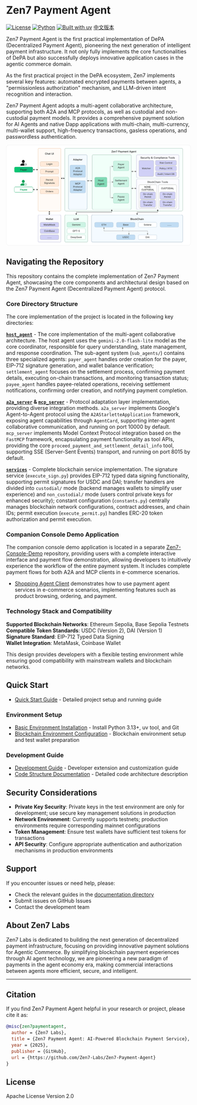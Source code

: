 # Zen7 Payment Agent

[![License](https://img.shields.io/badge/License-Apache%202.0-blue.svg)](LICENSE)
[![Python](https://img.shields.io/badge/Python-3.13+-green.svg)](https://python.org)
[![Built with uv](https://img.shields.io/badge/Built%20with-uv-purple.svg)](https://github.com/astral-sh/uv)
[中文版本](README-zh.md)

Zen7 Payment Agent is the first practical implementation of DePA (Decentralized Payment Agent), pioneering the next generation of intelligent payment infrastructure. It not only fully implements the core functionalities of DePA but also successfully deploys innovative application cases in the agentic commerce domain.

As the first practical project in the DePA ecosystem, Zen7 implements several key features: automated encrypted payments between agents, a "permissionless authorization" mechanism, and LLM-driven intent recognition and interaction.

Zen7 Payment Agent adopts a multi-agent collaborative architecture, supporting both A2A and MCP protocols, as well as custodial and non-custodial payment models. It provides a comprehensive payment solution for AI Agents and native Dapp applications with multi-chain, multi-currency, multi-wallet support, high-frequency transactions, gasless operations, and passwordless authentication.

<div align="left">
  <img src="/docs/assets/architecture.png" alt="Zen7 Payment Agent Architecture" width="800">
</div>

## Navigating the Repository

This repository contains the complete implementation of Zen7 Payment Agent, showcasing the core components and architectural design based on the Zen7 Payment Agent (Decentralized Payment Agent) protocol.

### Core Directory Structure

The core implementation of the project is located in the following key directories:

**[`host_agent`](https://github.com/Zen7-Labs/Zen7-Payment-Agent/tree/main/host_agent)** - The core implementation of the multi-agent collaborative architecture. The host agent uses the `gemini-2.0-flash-lite` model as the core coordinator, responsible for query understanding, state management, and response coordination. The sub-agent system (`sub_agents/`) contains three specialized agents: `payer_agent` handles order creation for the payer, EIP-712 signature generation, and wallet balance verification; `settlement_agent` focuses on the settlement process, confirming payment details, executing on-chain transactions, and monitoring transaction status; `payee_agent` handles payee-related operations, receiving settlement notifications, confirming order creation, and notifying payment completion.

**[`a2a_server`](https://github.com/Zen7-Labs/Zen7-Payment-Agent/tree/main/a2a_server) & [`mcp_server`](https://github.com/Zen7-Labs/Zen7-Payment-Agent/tree/main/mcp_server)** - Protocol adaptation layer implementation, providing diverse integration methods. `a2a_server` implements Google's Agent-to-Agent protocol using the `A2AStarletteApplication` framework, exposing agent capabilities through `AgentCard`, supporting inter-agent collaborative communication, and running on port 10000 by default. `mcp_server` implements Model Context Protocol integration based on the `FastMCP` framework, encapsulating payment functionality as tool APIs, providing the core `proceed_payment_and_settlement_detail_info` tool, supporting SSE (Server-Sent Events) transport, and running on port 8015 by default.

**[`services`](https://github.com/Zen7-Labs/Zen7-Payment-Agent/tree/main/services)** - Complete blockchain service implementation. The signature service (`execute_sign.py`) provides EIP-712 typed data signing functionality, supporting permit signatures for USDC and DAI; transfer handlers are divided into `custodial/` mode (backend manages wallets to simplify user experience) and `non_custodial/` mode (users control private keys for enhanced security); constant configuration (`constants.py`) centrally manages blockchain network configurations, contract addresses, and chain IDs; permit execution (`execute_permit.py`) handles ERC-20 token authorization and permit execution.

### Companion Console Demo Application

The companion console demo application is located in a separate [Zen7-Console-Demo](https://github.com/Zen7-Labs/Zen7-Console-Demo) repository, providing users with a complete interactive interface and payment flow demonstration, allowing developers to intuitively experience the workflow of the entire payment system. It includes complete payment flows for both A2A and MCP clients in e-commerce scenarios.
   - [Shopping Agent Client](https://github.com/Zen7-Labs/Zen7-Console-Demo/tree/main/shopping_agent) demonstrates how to use payment agent services in e-commerce scenarios, implementing features such as product browsing, ordering, and payment.


### Technology Stack and Compatibility

**Supported Blockchain Networks**: Ethereum Sepolia, Base Sepolia Testnets  
**Compatible Token Standards**: USDC (Version 2), DAI (Version 1)  
**Signature Standard**: EIP-712 Typed Data Signing  
**Wallet Integration**: MetaMask, Coinbase Wallet  

This design provides developers with a flexible testing environment while ensuring good compatibility with mainstream wallets and blockchain networks.


## Quick Start
- [Quick Start Guide](docs/quick_start.md) - Detailed project setup and running guide
### Environment Setup
- [Basic Environment Installation](docs/install-uv-python-git.md) - Install Python 3.13+, uv tool, and Git
- [Blockchain Environment Configuration](docs/blockchain_environment_setup.md) - Blockchain environment setup and test wallet preparation
### Development Guide
- [Development Guide](docs/development_guide.md) - Developer extension and customization guide
- [Code Structure Documentation](docs/code_structure.md) - Detailed code architecture description

## Security Considerations

- **Private Key Security**: Private keys in the test environment are only for development; use secure key management solutions in production
- **Network Environment**: Currently supports testnets; production environments require corresponding mainnet configurations
- **Token Management**: Ensure test wallets have sufficient test tokens for transactions
- **API Security**: Configure appropriate authentication and authorization mechanisms in production environments

## Support

If you encounter issues or need help, please:

- Check the relevant guides in the [documentation directory](docs/)
- Submit issues on GitHub Issues
- Contact the development team

## About Zen7 Labs

Zen7 Labs is dedicated to building the next generation of decentralized payment infrastructure, focusing on providing innovative payment solutions for Agentic Commerce. By simplifying blockchain payment experiences through AI agent technology, we are pioneering a new paradigm of payments in the agent economy era, making commercial interactions between agents more efficient, secure, and intelligent.

---

## Citation

If you find Zen7 Payment Agent helpful in your research or project, please cite it as:

```bibtex
@misc{zen7paymentagent,
  author = {Zen7 Labs},
  title = {Zen7 Payment Agent: AI-Powered Blockchain Payment Service},
  year = {2025},
  publisher = {GitHub},
  url = {https://github.com/Zen7-Labs/Zen7-Payment-Agent}
}
```

## License

Apache License Version 2.0
